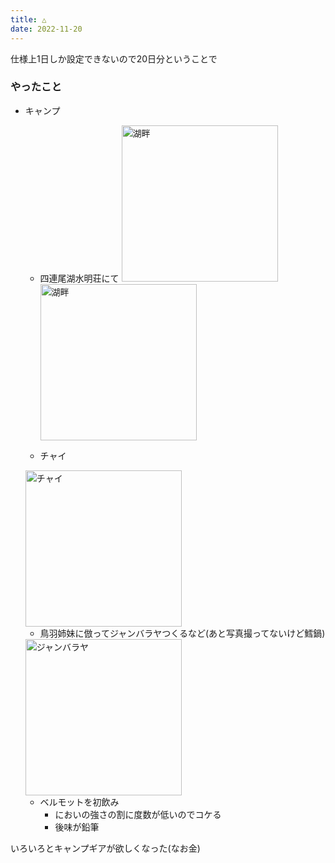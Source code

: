 ```yaml
---
title: △
date: 2022-11-20
---
```


仕様上1日しか設定できないので20日分ということで

### やったこと
+ キャンプ
  + 四連尾湖水明荘にて
  <img alt="湖畔" src="https://i.gyazo.com/e7232328c10182974467481c547a6f35.jpg" width="250" /> <img alt="湖畔" src="https://i.gyazo.com/28b126349c277dcfc1b5cc48646179e9.jpg" width="250" />

  + チャイ
  <img alt="チャイ" src="https://i.gyazo.com/fa4c15f66f9b3c378ebe84e1086fe5b2.jpg" width="250" />

  + 鳥羽姉妹に倣ってジャンバラヤつくるなど(あと写真撮ってないけど鱈鍋)
  <img alt="ジャンバラヤ" src="https://i.gyazo.com/500bcb1753d01c7ae283802919f1ac69.jpg" width="250" />

  + ベルモットを初飲み
    + においの強さの割に度数が低いのでコケる
    + 後味が鉛筆

いろいろとキャンプギアが欲しくなった(なお金)
